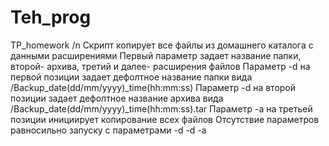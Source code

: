 # Teh_prog
TP_homework /n
Скрипт копирует все файлы из домашнего каталога с данными расширениями
Первый параметр задает название папки, второй- архива, третий и далее- расширения файлов 
Параметр -d на первой позиции задает дефолтное название папки вида /Backup_date(dd/mm/yyyy)_time(hh:mm:ss) 
Параметр -d на второй позиции задает дефолтное название архива вида /Backup_date(dd/mm/yyyy)_time(hh:mm:ss).tar
Параметр -a на третьей позиции инициирует копирование всех файлов
Отсутствие параметров равносильно запуску с параметрами -d -d -a
